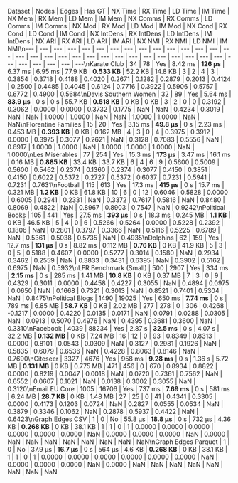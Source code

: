 Dataset | Nodes | Edges | Has GT | NX Time | RX Time | LD Time | IM Time | NX Mem | RX Mem | LD Mem | IM Mem | NX Comms | RX Comms | LD Comms | IM Comms | NX Mod | RX Mod | LD Mod | IM Mod | NX Cond | RX Cond | LD Cond | IM Cond | NX IntDens | RX IntDens | LD IntDens | IM IntDens | NX ARI | RX ARI | LD ARI | IM ARI | NX NMI | RX NMI | LD NMI | IM NMI\n--- | --- | --- | --- | --- | --- | --- | --- | --- | --- | --- | --- | --- | --- | --- | --- | --- | --- | --- | --- | --- | --- | --- | --- | --- | --- | --- | --- | --- | --- | --- | --- | --- | --- | --- | ---\nKarate Club | 34 | 78 | Yes | 8.42 ms | **126 μs** | 6.37 ms | 6.95 ms | 77.9 KB | **0.533 KB** | 52.2 KB | 14.8 KB | 3 | 2 | 4 | 3 | 0.3854 | 0.3718 | 0.4188 | 0.4020 | 0.2671 | 0.1282 | 0.2879 | 0.2013 | 0.4124 | 0.2500 | 0.4485 | 0.4045 | 0.6124 | 0.7716 | 0.3922 | 0.5906 | 0.5757 | 0.6772 | 0.4900 | 0.5684\nDavis Southern Women | 32 | 89 | Yes | 5.64 ms | **83.9 μs** | 0 s | 0 s | 55.7 KB | **0.518 KB** | 0 KB | 0 KB | 3 | 2 | 0 | 0 | 0.3192 | 0.3062 | 0.0000 | 0.0000 | 0.3732 | 0.1775 | NaN | NaN | 0.4234 | 0.3019 | NaN | NaN | 1.0000 | 1.0000 | NaN | NaN | 1.0000 | 1.0000 | NaN | NaN\nFlorentine Families | 15 | 20 | Yes | 3.15 ms | **49.8 μs** | 0 s | 2.23 ms | 0.453 MB | **0.393 KB** | 0 KB | 0.162 MB | 4 | 3 | 0 | 4 | 0.3975 | 0.3912 | 0.0000 | 0.3975 | 0.3077 | 0.2621 | NaN | 0.3128 | 0.7083 | 0.5556 | NaN | 0.6917 | 1.0000 | 1.0000 | NaN | 1.0000 | 1.0000 | 1.0000 | NaN | 1.0000\nLes Misérables | 77 | 254 | Yes | 15.3 ms | **173 μs** | 3.47 ms | 16.1 ms | 0.16 MB | **0.885 KB** | 33.4 KB | 33.7 KB | 6 | 4 | 6 | 9 | 0.5600 | 0.5009 | 0.5600 | 0.5462 | 0.2374 | 0.1360 | 0.2374 | 0.3077 | 0.4150 | 0.3851 | 0.4150 | 0.6022 | 0.5372 | 0.2727 | 0.5372 | 0.6037 | 0.7231 | 0.5941 | 0.7231 | 0.7631\nFootball | 115 | 613 | Yes | 17.3 ms | **415 μs** | 0 s | 15.7 ms | 0.321 MB | **1.2 KB** | 0 KB | 61.8 KB | 10 | 6 | 0 | 12 | 0.6046 | 0.5828 | 0.0000 | 0.6005 | 0.2941 | 0.2331 | NaN | 0.3372 | 0.7617 | 0.5816 | NaN | 0.8480 | 0.8069 | 0.4822 | NaN | 0.8967 | 0.8903 | 0.7547 | NaN | 0.9242\nPolitical Books | 105 | 441 | Yes | 27.5 ms | **393 μs** | 0 s | 18.3 ms | 0.245 MB | **1.1 KB** | 0 KB | 46.5 KB | 5 | 4 | 0 | 6 | 0.5266 | 0.5264 | 0.0000 | 0.5228 | 0.2392 | 0.1806 | NaN | 0.2801 | 0.3797 | 0.3366 | NaN | 0.5116 | 0.5225 | 0.6789 | NaN | 0.5361 | 0.5038 | 0.5735 | NaN | 0.4935\nDolphins | 62 | 159 | Yes | 12.7 ms | **131 μs** | 0 s | 8.82 ms | 0.112 MB | **0.76 KB** | 0 KB | 41.9 KB | 5 | 3 | 0 | 5 | 0.5188 | 0.4607 | 0.0000 | 0.5277 | 0.3014 | 0.1580 | NaN | 0.2934 | 0.3462 | 0.2559 | NaN | 0.3833 | 0.3431 | 0.6395 | NaN | 0.3902 | 0.5162 | 0.6975 | NaN | 0.5932\nLFR Benchmark (Small) | 500 | 2907 | Yes | 334 ms | **2.15 ms** | 0 s | 285 ms | 1.41 MB | **10.8 KB** | 0 KB | 0.37 MB | 7 | 3 | 0 | 9 | 0.4329 | 0.3011 | 0.0000 | 0.4458 | 0.4227 | 0.3055 | NaN | 0.4894 | 0.0975 | 0.0650 | NaN | 0.1668 | 0.7321 | 0.3013 | NaN | 0.8521 | 0.7401 | 0.5304 | NaN | 0.8475\nPolitical Blogs | 1490 | 19025 | Yes | 650 ms | **7.74 ms** | 0 s | 789 ms | 6.85 MB | **58.7 KB** | 0 KB | 2.02 MB | 277 | 278 | 0 | 306 | 0.4268 | -0.1217 | 0.0000 | 0.4220 | 0.0135 | 0.0171 | NaN | 0.0791 | 0.0288 | 0.0305 | NaN | 0.0913 | 0.5070 | 0.4976 | NaN | 0.4395 | 0.3681 | 0.3600 | NaN | 0.3310\nFacebook | 4039 | 88234 | Yes | 2.87 s | **32.5 ms** | 0 s | 4.07 s | 32.2 MB | **0.132 MB** | 0 KB | 7.24 MB | 16 | 12 | 0 | 93 | 0.8349 | 0.8313 | 0.0000 | 0.8101 | 0.0543 | 0.0309 | NaN | 0.3127 | 0.2981 | 0.1926 | NaN | 0.5835 | 0.6079 | 0.6536 | NaN | 0.4228 | 0.8063 | 0.8146 | NaN | 0.7690\nCiteseer | 3327 | 4676 | Yes | 958 ms | **9.28 ms** | 0 s | 1.36 s | 5.72 MB | **0.131 MB** | 0 KB | 0.775 MB | 471 | 456 | 0 | 670 | 0.8934 | 0.8822 | 0.0000 | 0.8219 | 0.0047 | 0.0018 | NaN | 0.0720 | 0.7361 | 0.7562 | NaN | 0.6552 | 0.0607 | 0.1021 | NaN | 0.0138 | 0.3002 | 0.3055 | NaN | 0.3120\nEmail EU Core | 1005 | 16706 | Yes | 737 ms | **7.69 ms** | 0 s | 581 ms | 6.24 MB | **28.7 KB** | 0 KB | 1.48 MB | 27 | 25 | 0 | 41 | 0.4341 | 0.3305 | 0.0000 | 0.4173 | 0.1203 | 0.0724 | NaN | 0.2827 | 0.0555 | 0.0534 | NaN | 0.3879 | 0.3346 | 0.1062 | NaN | 0.2878 | 0.5937 | 0.4422 | NaN | 0.6423\nGraph Edges CSV | 1 | 0 | No | 55.8 μs | **18.8 μs** | 0 s | 732 μs | 4.36 KB | **0.268 KB** | 0 KB | 38.1 KB | 1 | 1 | 0 | 1 | 0.0000 | 0.0000 | 0.0000 | 0.0000 | 0.0000 | 0.0000 | NaN | 0.0000 | 0.0000 | 0.0000 | NaN | 0.0000 | NaN | NaN | NaN | NaN | NaN | NaN | NaN | NaN\nGraph Edges Parquet | 1 | 0 | No | 37.9 μs | **16.7 μs** | 0 s | 564 μs | 4.6 KB | **0.268 KB** | 0 KB | 38.1 KB | 1 | 1 | 0 | 1 | 0.0000 | 0.0000 | 0.0000 | 0.0000 | 0.0000 | 0.0000 | NaN | 0.0000 | 0.0000 | 0.0000 | NaN | 0.0000 | NaN | NaN | NaN | NaN | NaN | NaN | NaN | NaN